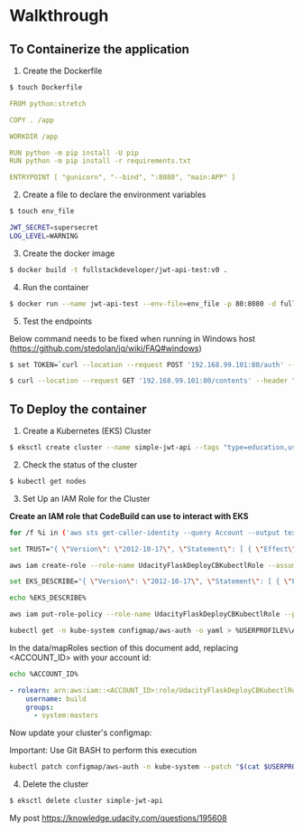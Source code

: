 Walkthrough
===========


## To Containerize the application

1. Create the Dockerfile

```bash
$ touch Dockerfile
```

```yaml
FROM python:stretch

COPY . /app

WORKDIR /app

RUN python -m pip install -U pip
RUN python -m pip install -r requirements.txt

ENTRYPOINT [ "gunicorn", "--bind", ":8080", "main:APP" ]
```

2. Create a file to declare the environment variables

```bash
$ touch env_file
```

```bash
JWT_SECRET=supersecret
LOG_LEVEL=WARNING
```

3. Create the docker image

```bash
$ docker build -t fullstackdeveloper/jwt-api-test:v0 .
```

4. Run the container

```bash
$ docker run --name jwt-api-test --env-file=env_file -p 80:8080 -d fullstackdeveloper/jwt-api-test:v0
```

5. Test the endpoints

Below command needs to be fixed when running in Windows host (https://github.com/stedolan/jq/wiki/FAQ#windows)

```bash
$ set TOKEN=`curl --location --request POST '192.168.99.101:80/auth' --header 'Content-Type: application/json' --data-raw '{"email": "filipebzerra@gmail.com", "password": "fbspwd"}' | jq -r ".token"`
```

```bash
$ curl --location --request GET '192.168.99.101:80/contents' --header "Authorization: Bearer ${TOKEN}" | jq .
```

## To Deploy the container

1. Create a Kubernetes (EKS) Cluster

```bash
$ eksctl create cluster --name simple-jwt-api --tags "type=education,usage=full stack developer nanodegree" --nodegroup-name full-stack-developer
```

2. Check the status of the cluster

```bash
$ kubectl get nodes
```

3. Set Up an IAM Role for the Cluster

**Create an IAM role that CodeBuild can use to interact with EKS**

```bash
for /f %i in ('aws sts get-caller-identity --query Account --output text') do set ACCOUNT_ID=%i
```

```bash
set TRUST="{ \"Version\": \"2012-10-17\", \"Statement\": [ { \"Effect\": \"Allow\", \"Principal\": { \"AWS\": \"arn:aws:iam::%ACCOUNT_ID%:root\" }, \"Action\": \"sts:AssumeRole\" } ] }"
```

```bash
aws iam create-role --role-name UdacityFlaskDeployCBKubectlRole --assume-role-policy-document %TRUST% --output text --query 'Role.Arn'
```

```bash
set EKS_DESCRIBE="{ \"Version\": \"2012-10-17\", \"Statement\": [ { \"Effect\": \"Allow\", \"Action\": [ \"eks:Describe*\", \"ssm:GetParameters\" ], \"Resource\": \"*\" } ] }"
```

```bash
echo %EKS_DESCRIBE%
```

```bash
aws iam put-role-policy --role-name UdacityFlaskDeployCBKubectlRole --policy-name eks-describe --policy-document %EKS_DESCRIBE%
```

```bash
kubectl get -n kube-system configmap/aws-auth -o yaml > %USERPROFILE%\AppData\Local\Temp\aws-auth-patch.yml
```

In the data/mapRoles section of this document add, replacing <ACCOUNT_ID> with your account id:

```bash
echo %ACCOUNT_ID%
```

```yaml
- rolearn: arn:aws:iam::<ACCOUNT_ID>:role/UdacityFlaskDeployCBKubectlRole
    username: build
    groups:
      - system:masters
```

Now update your cluster's configmap:

Important: Use Git BASH to perform this execution

```bash
kubectl patch configmap/aws-auth -n kube-system --patch "$(cat $USERPROFILE/AppData/Local/Temp/aws-auth-patch.yml)"
```

4. Delete the cluster

```bash
$ eksctl delete cluster simple-jwt-api
```

My post https://knowledge.udacity.com/questions/195608